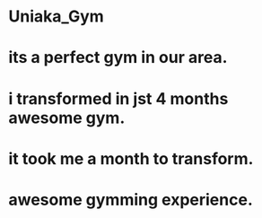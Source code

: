 # Uniaka_Gym
# its a perfect gym in our area.
# i transformed in jst 4 months awesome gym.
# it took me a month to transform.
# awesome gymming experience.
